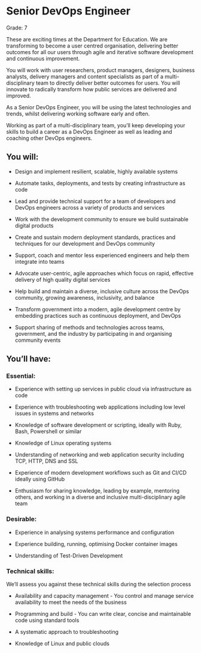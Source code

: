 # Senior DevOps Engineer
Grade: 7

These are exciting times at the Department for Education. We are transforming to become a user centred organisation, delivering better outcomes for all our users through agile and iterative software development and continuous improvement.

You will work with user researchers, product managers, designers, business analysts, delivery managers and content specialists as part of a multi-disciplinary team to directly deliver better outcomes for users. You will innovate to radically transform how public services are delivered and improved.

As a Senior DevOps Engineer, you will be using the latest technologies and trends, whilst delivering working software early and often.

Working as part of a multi-disciplinary team, you’ll keep developing your skills to build a career as a DevOps Engineer as well as leading and coaching other DevOps engineers.

## You will:

 * Design and implement resilient, scalable, highly available systems
  
 * Automate tasks, deployments, and tests by creating infrastructure as code

 * Lead and provide technical support for a team of developers and DevOps engineers across a variety of products and services
  
 * Work with the development community to ensure we build sustainable digital products

 * Create and sustain modern deployment standards, practices and techniques for our development and DevOps community

 * Support, coach and mentor less experienced engineers and help them integrate into teams

 * Advocate user-centric, agile approaches which focus on rapid, effective delivery of high quality digital services

 * Help build and maintain a diverse, inclusive culture across the DevOps community, growing awareness, inclusivity, and balance

 * Transform government into a modern, agile development centre by embedding practices such as continuous deployment, and DevOps

 * Support sharing of methods and technologies across teams, government, and the industry by participating in and organising community events

## You’ll have:

### Essential:

 * Experience with setting up services in public cloud via infrastructure as code

 * Experience with troubleshooting web applications including low level issues in systems and networks

 * Knowledge of software development or scripting, ideally with Ruby, Bash, Powershell or similar

 * Knowledge of Linux operating systems

 * Understanding of networking and web application security including TCP, HTTP, DNS and SSL

 * Experience of modern development workflows such as Git and CI/CD ideally using GitHub

 * Enthusiasm for sharing knowledge, leading by example, mentoring others, and working in a diverse and inclusive multi-disciplinary agile team

### Desirable:

 * Experience in analysing systems performance and configuration
    
 * Experience building, running, optimising Docker container images
    
 * Understanding of Test-Driven Development
    
### Technical skills:

We’ll assess you against these technical skills during the selection process

 * Availability and capacity management - You control and manage service availability to meet the needs of the business

 * Programming and build - You can write clear, concise and maintainable code using standard tools

 * A systematic approach to troubleshooting
    
 * Knowledge of Linux and public clouds